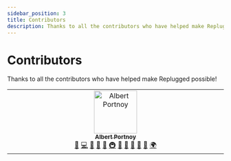 ```yaml
---
sidebar_position: 3
title: Contributors
description: Thanks to all the contributors who have helped make Replugged possible!
---
```


# Contributors

Thanks to all the contributors who have helped make Replugged possible!

<!-- ALL-CONTRIBUTORS-LIST:START - Do not remove or modify this section -->
<!-- prettier-ignore-start -->
<!-- markdownlint-disable -->
<table>
  <tbody>
    <tr>
      <td align="center" valign="top" width="14.28%"><a href="http://albertp.dev"><img src="https://avatars.githubusercontent.com/u/14863373?v=4?s=100" width="100px;" alt="Albert Portnoy"/><br /><sub><b>Albert Portnoy</b></sub></a><br /><a href="https://github.com/replugged-org/guide/issues?q=author%3Aasportnoy" title="Bug reports">🐛</a> <a href="https://github.com/replugged-org/guide/commits?author=asportnoy" title="Code">💻</a> <a href="https://github.com/replugged-org/guide/commits?author=asportnoy" title="Documentation">📖</a> <a href="#design-asportnoy" title="Design">🎨</a> <a href="#ideas-asportnoy" title="Ideas, Planning, & Feedback">🤔</a> <a href="#infra-asportnoy" title="Infrastructure (Hosting, Build-Tools, etc)">🚇</a> <a href="#maintenance-asportnoy" title="Maintenance">🚧</a> <a href="#projectManagement-asportnoy" title="Project Management">📆</a> <a href="#promotion-asportnoy" title="Promotion">📣</a> <a href="#question-asportnoy" title="Answering Questions">💬</a> <a href="https://github.com/replugged-org/guide/pulls?q=is%3Apr+reviewed-by%3Aasportnoy" title="Reviewed Pull Requests">👀</a> <a href="#translation-asportnoy" title="Translation">🌍</a></td>
    </tr>
  </tbody>
</table>

<!-- markdownlint-restore -->
<!-- prettier-ignore-end -->

<!-- ALL-CONTRIBUTORS-LIST:END -->

